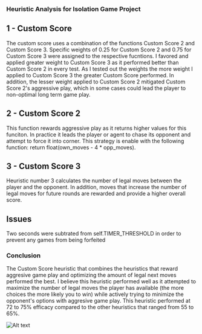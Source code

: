 ### Heuristic Analysis for Isolation Game Project

## 1 - Custom Score
The custom score uses a combination of the functions Custom Score 2 and Custom Score 3. Specific weights of 0.25 for Custom Score 2 and 0.75 for Custom Score 3 were assigned to the respective fucntions. I favored and applied greater weight to Custom Score 3 as it performed better than Custom Score 2 in every test. As I tested out the weights the more weight I applied to Custom Score 3 the greater Custom Score performed. In addition, the lesser weight applied to Custom Score 2 mitigated Custom Score 2's aggressive play, which in some cases could lead the player to non-optimal long term game play.

## 2 - Custom Score 2
This function rewards aggressive play as it returns higher values for this funciton. In practice it leads the player or agent to chase its opponent and attempt to force it into corner. This strategy is enable with the following function: return float(own_moves - 4 * opp_moves).

## 3 - Custom Score 3
Heuristic number 3 calculates the number of legal moves between the player and the opponent. In addition, moves that increase the number of legal moves for future rounds are rewarded and provide a higher overall score.

## Issues
Two seconds were subtrated from self.TIMER_THRESHOLD in order to prevent any games from being forfeited

### Conclusion
The Custom Score heuristic that combines the heuristics that reward aggresive game play and optimizing the amount of legal next moves performed the best. I believe this heuristic performed well as it attempted to maximize the number of legal moves the player has available (the more choices the more likely you to win) while actively trying to minimize the opponent's options with aggresive game play. This heuristic performed at 72 to 75% efficacy compared to the other heuristics that ranged from 55 to 65%.

![Alt text](./result_view_copy.jpg?raw=true "Heuristic Results")
